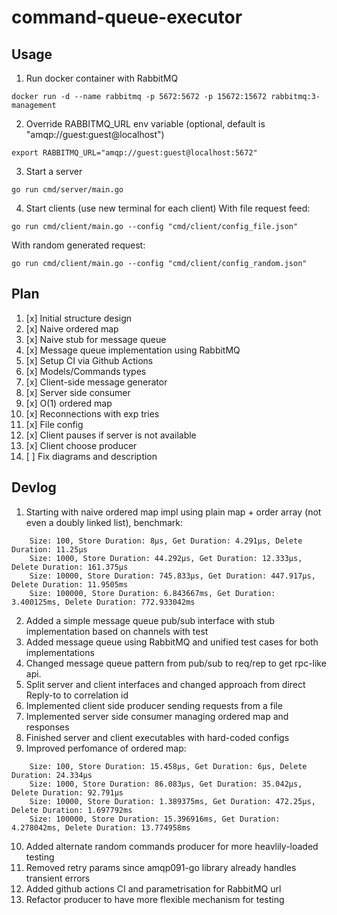 # command-queue-executor

## Usage

1) Run docker container with RabbitMQ
```
docker run -d --name rabbitmq -p 5672:5672 -p 15672:15672 rabbitmq:3-management
```

2) Override RABBITMQ_URL env variable (optional, default is "amqp://guest:guest@localhost")
```
export RABBITMQ_URL="amqp://guest:guest@localhost:5672"
```

3) Start a server
```
go run cmd/server/main.go
```

4) Start clients (use new terminal for each client)
With file request feed:
```
go run cmd/client/main.go --config "cmd/client/config_file.json"
```
With random generated request:
```
go run cmd/client/main.go --config "cmd/client/config_random.json"
```

## Plan

1. [x] Initial structure design
2. [x] Naive ordered map
3. [x] Naive stub for message queue
4. [x] Message queue implementation using RabbitMQ
5. [x] Setup CI via Github Actions
6. [x] Models/Commands types
7. [x] Client-side message generator
8. [x] Server side consumer
9. [x] O(1) ordered map
10. [x] Reconnections with exp tries
11. [x] File config
12. [x] Client pauses if server is not available
13. [x] Client choose producer
14. [ ] Fix diagrams and description

## Devlog

1. Starting with naive ordered map impl using plain map + order array (not even a doubly linked list), benchmark:
```
    Size: 100, Store Duration: 8µs, Get Duration: 4.291µs, Delete Duration: 11.25µs
    Size: 1000, Store Duration: 44.292µs, Get Duration: 12.333µs, Delete Duration: 161.375µs
    Size: 10000, Store Duration: 745.833µs, Get Duration: 447.917µs, Delete Duration: 11.9505ms
    Size: 100000, Store Duration: 6.843667ms, Get Duration: 3.400125ms, Delete Duration: 772.933042ms
```
2. Added a simple message queue pub/sub interface with stub implementation based on channels with test
3. Added message queue using RabbitMQ and unified test cases for both implementations
4. Changed message queue pattern from pub/sub to req/rep to get rpc-like api.
5. Split server and client interfaces and changed approach from direct Reply-to to correlation id
6. Implemented client side producer sending requests from a file
7. Implemented server side consumer managing ordered map and responses
8. Finished server and client executables with hard-coded configs
9. Improved perfomance of ordered map:
```
    Size: 100, Store Duration: 15.458µs, Get Duration: 6µs, Delete Duration: 24.334µs
    Size: 1000, Store Duration: 86.083µs, Get Duration: 35.042µs, Delete Duration: 92.791µs
    Size: 10000, Store Duration: 1.389375ms, Get Duration: 472.25µs, Delete Duration: 1.697792ms
    Size: 100000, Store Duration: 15.396916ms, Get Duration: 4.278042ms, Delete Duration: 13.774958ms
```
10. Added alternate random commands producer for more heavlily-loaded testing
11. Removed retry params since amqp091-go library already handles transient errors
12. Added github actions CI and parametrisation for RabbitMQ url
13. Refactor producer to have more flexible mechanism for testing